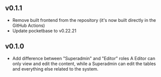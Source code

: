 ## v0.1.1

- Remove built frontend from the repository (it's now built directly in the GitHub Actions)
- Update pocketbase to v0.22.21

## v0.1.0

- Add difference between "Superadmin" and "Editor" roles
  A Editor can only view and edit the content, while a Superadmin can edit the tables and everything else related to the system.
